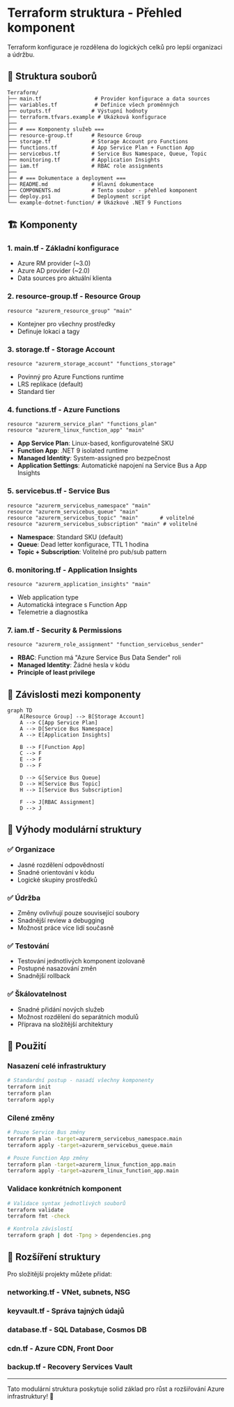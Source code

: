 # Terraform struktura - Přehled komponent

Terraform konfigurace je rozdělena do logických celků pro lepší organizaci a údržbu.

## 📁 Struktura souborů

```
Terraform/
├── main.tf                 # Provider konfigurace a data sources
├── variables.tf            # Definice všech proměnných
├── outputs.tf             # Výstupní hodnoty
├── terraform.tfvars.example # Ukázková konfigurace
├── 
├── # === Komponenty služeb ===
├── resource-group.tf      # Resource Group
├── storage.tf             # Storage Account pro Functions
├── functions.tf           # App Service Plan + Function App
├── servicebus.tf          # Service Bus Namespace, Queue, Topic
├── monitoring.tf          # Application Insights
├── iam.tf                 # RBAC role assignments
├── 
├── # === Dokumentace a deployment ===
├── README.md              # Hlavní dokumentace
├── COMPONENTS.md          # Tento soubor - přehled komponent
├── deploy.ps1             # Deployment script
└── example-dotnet-function/ # Ukázkové .NET 9 Functions
```

## 🏗️ Komponenty

### 1. **main.tf** - Základní konfigurace
- Azure RM provider (~3.0)
- Azure AD provider (~2.0) 
- Data sources pro aktuální klienta

### 2. **resource-group.tf** - Resource Group
```hcl
resource "azurerm_resource_group" "main"
```
- Kontejner pro všechny prostředky
- Definuje lokaci a tagy

### 3. **storage.tf** - Storage Account
```hcl  
resource "azurerm_storage_account" "functions_storage"
```
- Povinný pro Azure Functions runtime
- LRS replikace (default)
- Standard tier

### 4. **functions.tf** - Azure Functions
```hcl
resource "azurerm_service_plan" "functions_plan"
resource "azurerm_linux_function_app" "main"
```
- **App Service Plan**: Linux-based, konfigurovatelné SKU
- **Function App**: .NET 9 isolated runtime
- **Managed Identity**: System-assigned pro bezpečnost
- **Application Settings**: Automatické napojení na Service Bus a App Insights

### 5. **servicebus.tf** - Service Bus
```hcl
resource "azurerm_servicebus_namespace" "main"
resource "azurerm_servicebus_queue" "main" 
resource "azurerm_servicebus_topic" "main"       # volitelné
resource "azurerm_servicebus_subscription" "main" # volitelné
```
- **Namespace**: Standard SKU (default)
- **Queue**: Dead letter konfigurace, TTL 1 hodina
- **Topic + Subscription**: Volitelné pro pub/sub pattern

### 6. **monitoring.tf** - Application Insights  
```hcl
resource "azurerm_application_insights" "main"
```
- Web application type
- Automatická integrace s Function App
- Telemetrie a diagnostika

### 7. **iam.tf** - Security & Permissions
```hcl
resource "azurerm_role_assignment" "function_servicebus_sender"
```
- **RBAC**: Function má "Azure Service Bus Data Sender" roli
- **Managed Identity**: Žádné hesla v kódu
- **Principle of least privilege**

## 🔄 Závislosti mezi komponenty

```mermaid
graph TD
    A[Resource Group] --> B[Storage Account]
    A --> C[App Service Plan] 
    A --> D[Service Bus Namespace]
    A --> E[Application Insights]
    
    B --> F[Function App]
    C --> F
    E --> F
    D --> F
    
    D --> G[Service Bus Queue]
    D --> H[Service Bus Topic]
    H --> I[Service Bus Subscription]
    
    F --> J[RBAC Assignment]
    D --> J
```

## 🎯 Výhody modulární struktury

### ✅ **Organizace**
- Jasné rozdělení odpovědností
- Snadné orientování v kódu
- Logické skupiny prostředků

### ✅ **Údržba**
- Změny ovlivňují pouze související soubory
- Snadnější review a debugging
- Možnost práce více lidí současně

### ✅ **Testování**  
- Testování jednotlivých komponent izolovaně
- Postupné nasazování změn
- Snadnější rollback

### ✅ **Škálovatelnost**
- Snadné přidání nových služeb
- Možnost rozdělení do separátních modulů
- Příprava na složitější architektury

## 📝 Použití

### Nasazení celé infrastruktury
```bash
# Standardní postup - nasadí všechny komponenty
terraform init
terraform plan
terraform apply
```

### Cílené změny
```bash
# Pouze Service Bus změny
terraform plan -target=azurerm_servicebus_namespace.main
terraform apply -target=azurerm_servicebus_queue.main

# Pouze Function App změny  
terraform plan -target=azurerm_linux_function_app.main
terraform apply -target=azurerm_linux_function_app.main
```

### Validace konkrétních komponent
```bash
# Validace syntax jednotlivých souborů
terraform validate
terraform fmt -check

# Kontrola závislostí
terraform graph | dot -Tpng > dependencies.png
```

## 🔧 Rozšíření struktury

Pro složitější projekty můžete přidat:

### **networking.tf** - VNet, subnets, NSG
### **keyvault.tf** - Správa tajných údajů  
### **database.tf** - SQL Database, Cosmos DB
### **cdn.tf** - Azure CDN, Front Door
### **backup.tf** - Recovery Services Vault

---

Tato modulární struktura poskytuje solid základ pro růst a rozšiřování Azure infrastruktury! 🚀